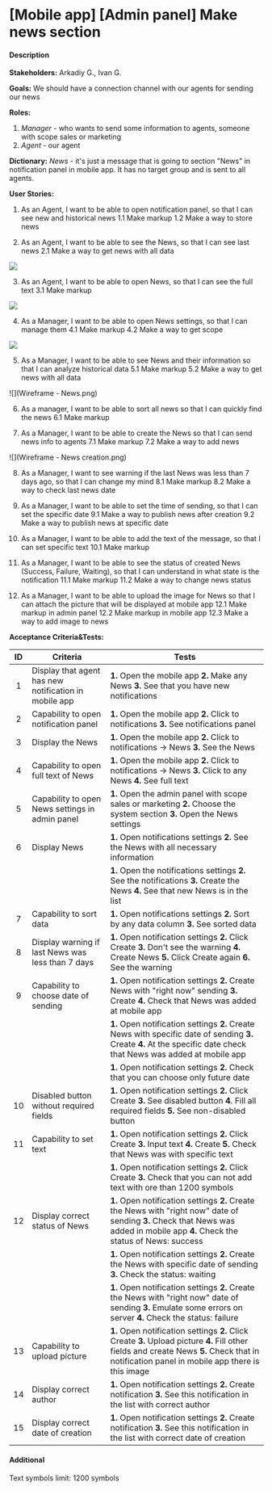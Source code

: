 # [Mobile app] [Admin panel] Make news section

#### Description

**Stakeholders:** Arkadiy G., Ivan G.

**Goals:** We should have a connection channel with our agents for sending our news

**Roles:**
1. _Manager_ - who wants to send some information to agents, someone with scope sales or marketing
2. _Agent_ - our agent

**Dictionary:**
_News_ - it's just a message that is going to section "News" in notification panel in mobile app. It has no target group and is sent to all agents.

**User Stories:**
1. As an Agent, I want to be able to open notification panel, so that I can see new and historical news
1.1 Make markup
1.2 Make a way to store news

2. As an Agent, I want to be able to see the News, so that I can see last news
2.1 Make a way to get news with all data

![](News.png)

3. As an Agent, I want to be able to open News, so that I can see the full text
3.1 Make markup

![](News_full_text.png)

4. As a Manager, I want to be able to open News settings, so that I can manage them
4.1 Make markup
4.2 Make a way to get scope

![](Wireframe_-_Admin_marketing_section.png)

5. As a Manager, I want to be able to see News and their information so that I can analyze historical data
5.1 Make markup
5.2 Make a way to get news with all data

![](Wireframe - News.png)

6. As a manager, I want to be able to sort all news so that I can quickly find the news
6.1 Make markup 

7. As a Manager, I want to be able to create the News so that I can send news info to agents
7.1 Make markup
7.2 Make a way to add news

![](Wireframe - News creation.png)

8. As a Manager, I want to see warning if the last News was less than 7 days ago, so that I can change my mind
8.1 Make markup
8.2 Make a way to check last news date

9. As a Manager, I want to be able to set the time of sending, so that I can set the specific date
9.1 Make a way to publish news after creation
9.2 Make a way to publish news at specific date

10. As a Manager, I want to be able to add the text of the message, so that I can set specific text
10.1 Make markup 

11. As a Manager, I want to be able to see the status of created News (Success, Failure, Waiting), so that I can understand in what state is the notification
11.1 Make markup
11.2 Make a way to change news status

12. As a Manager, I want to be able to upload the image for News so that I can attach the picture that will be displayed at mobile app
12.1 Make markup in admin panel
12.2 Make markup in mobile app
12.3 Make a way to add image to news


**Acceptance Criteria&Tests:**

| ID | Criteria | Tests |
|:---:|---|---|
| 1 | Display that agent has new notification in mobile app | **1.** Open the mobile app **2.** Make any News **3.** See that you have new notifications | 
| 2 | Capability to open notification panel | **1.** Open the mobile app **2.** Click to notifications **3.** See notifications panel |
| 3 | Display the News | **1.** Open the mobile app **2.** Click to notifications -> News **3.** See the News | 
| 4 | Capability to open full text of News| **1.** Open the mobile app **2.** Click to notifications -> News **3.** Click to any News **4.** See full text |
| 5 | Capability to open News settings in admin panel | **1.** Open the admin panel with scope sales or marketing **2.** Choose the system section **3.** Open the News settings |
| 6 | Display News | **1.** Open notifications settings **2.** See the News with all necessary information |
| | | **1.** Open the notifications settings **2.** See the notifications **3.** Create the News **4.** See that new News is in the list |
| 7 | Capability to sort data | **1.** Open notifications settings **2.** Sort by any data column **3.** See sorted data |
| 8 | Display warning if last News was less than 7 days | **1.** Open notification settings **2.** Click Create **3.** Don't see the warning **4.** Create News **5.** Click Create again **6.** See the warning |
| 9 | Capability to choose date of sending | **1.** Open notification settings **2.** Create News with "right now" sending **3.** Create **4.** Check that News was added at mobile app |
| | | **1.** Open notification settings **2.** Create News with specific date of sending **3.** Create **4.** At the specific date check that News was added at mobile app |
| | | **1.** Open notification settings **2.** Check that you can choose only future date |
| 10 | Disabled button without required fields | **1.** Open notification settings **2.** Click Create **3.** See disabled button **4**. Fill all required fields **5.** See non-disabled button |
| 11 | Capability to set text | **1.** Open notification settings **2.** Click Create **3.** Input text **4.** Create **5.** Check that News was with specific text |
| | | **1.** Open notification settings **2.** Click Create **3.** Check that you can not add text with ore than 1200 symbols |
| 12 | Display correct status of News | **1.** Open notification settings **2.** Create the News with "right now" date of sending **3.** Check that News was added in mobile app **4.** Check the status of News: success |
| | | **1.** Open notification settings **2.** Create the News with specific date of sending **3.** Check the status: waiting |
| | | **1.** Open notification settings **2.** Create the News with "right now" date of sending **3.** Emulate some errors on server **4.** Check the status: failure |
| 13 | Capability to upload picture | **1.** Open notification settings **2.** Click Create **3.** Upload picture **4.** Fill other fields and create News **5.** Check that in notification panel in mobile app there is this image |
| 14 | Display correct author | **1.** Open notification settings **2.** Create notification **3.** See this notification in the list with correct author |
| 15 | Display correct date of creation | **1.** Open notification settings **2.** Create notification **3.** See this notification in the list with correct date of creation |

#### Additional

Text symbols limit: 1200 symbols